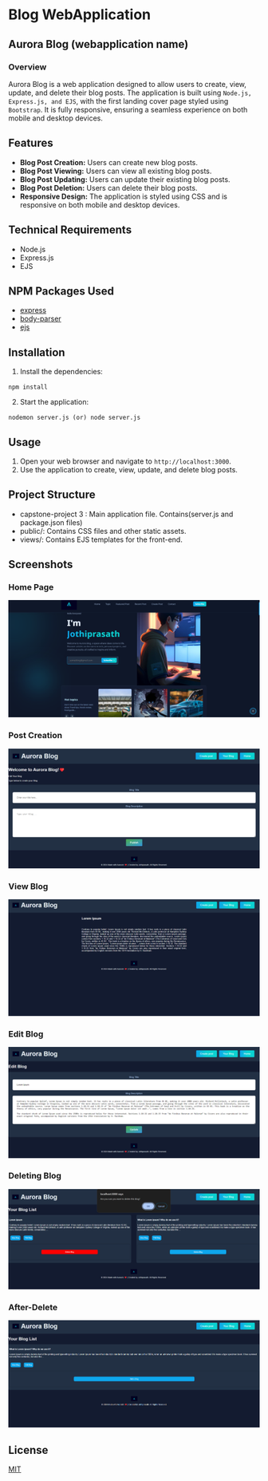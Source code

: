 # Blog WebApplication
## Aurora Blog (webapplication name)

### Overview

Aurora Blog is a web application designed to allow users to create, view, update, and delete their blog posts. The application is built using ```Node.js, Express.js, and EJS```, with the first landing cover page styled using ```Bootstrap```. It is fully responsive, ensuring a seamless experience on both mobile and desktop devices.

## Features

* **Blog Post Creation:** Users can create new blog posts.
* **Blog Post Viewing:** Users can view all existing blog posts.
* **Blog Post Updating:** Users can update their existing blog posts.
* **Blog Post Deletion:** Users can delete their blog posts.
* **Responsive Design:** The application is styled using CSS and is responsive on both mobile and desktop devices.

## Technical Requirements

* Node.js
* Express.js
* EJS

## NPM Packages Used

* [express](https://www.npmjs.com/package/express)
* [body-parser](https://www.npmjs.com/package/ejs)
* [ejs](https://www.npmjs.com/package/body-parser)

## Installation

1. Install the dependencies:
```
npm install
```

2. Start the application:

```
nodemon server.js (or) node server.js
```

## Usage

1. Open your web browser and navigate to ```http://localhost:3000```.
2. Use the application to create, view, update, and delete blog posts.

## Project Structure

* capstone-project 3 : Main application file. Contains(server.js and package.json files)
* public/: Contains CSS files and other static assets.
* views/: Contains EJS templates for the front-end.

## Screenshots
### Home Page

![Aurora Home page.](/readme-image/Home-page.png "This is a home-page image.")

### Post Creation
![Post creation page.](/readme-image/post-creation-page.png "This is a post creation page image.")

### View Blog 
![Blog view.](/readme-image/view-blog.png "This is a viewing your blog image.")

### Edit Blog
![Blog Edit.](/readme-image/Editing-blog.png "This is a Editing your blog post image.")

### Deleting Blog
![Blog Delete.](/readme-image/Deleting-blog.png "This is a Deleting your blog image.")

### After-Delete
![Blog view.](/readme-image/After-Delete.png "After delete your blog image.")


## License
[MIT](https://choosealicense.com/licenses/mit/)

